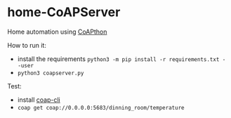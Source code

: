 # home-CoAPServer
Home automation using [CoAPthon](https://github.com/Tanganelli/CoAPthon)


How to run it:

- install the requirements `python3 -m pip install -r requirements.txt --user`
- `python3 coapserver.py`

Test:
- install [coap-cli](https://github.com/avency/coap-cli)
- `coap get coap://0.0.0.0:5683/dinning_room/temperature`

